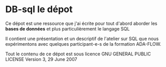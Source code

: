 # DB-sql **le dépot**

Ce dépot est une ressource que j'ai écrite pour tout d'abord aborder les **bases de données** et plus particulièrement le langage SQL

Il contient une présentation et un descriptif de l'atelier sur SQL que nous expérimentons avec quelques participant-e-s de la formation ADA-FLOW.

Tout le contenu de ce dépot est sous licence GNU GENERAL PUBLIC LICENSE  Version 3, 29 June 2007
